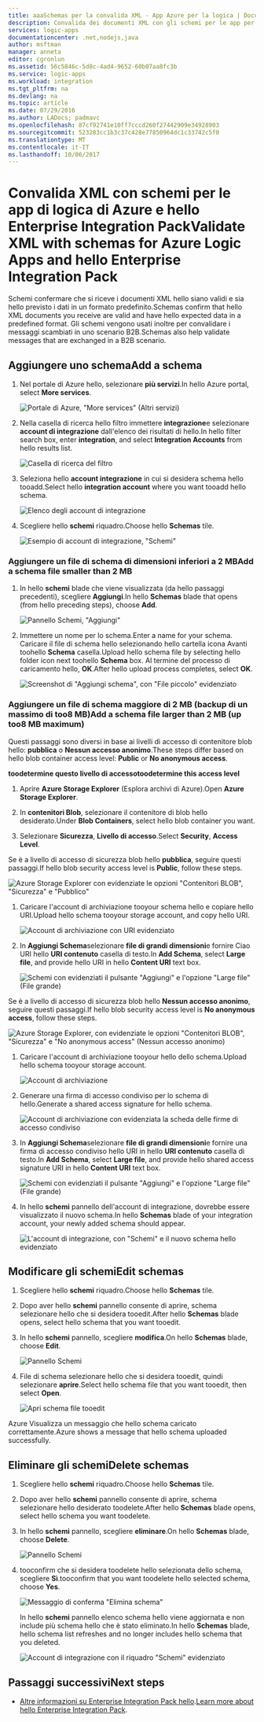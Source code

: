 ```yaml
---
title: aaaSchemas per la convalida XML - App Azure per la logica | Documenti Microsoft
description: Convalida dei documenti XML con gli schemi per le app per la logica di Azure ed Enterprise Integration Pack
services: logic-apps
documentationcenter: .net,nodejs,java
author: msftman
manager: anneta
editor: cgronlun
ms.assetid: 56c5846c-5d8c-4ad4-9652-60b07aa8fc3b
ms.service: logic-apps
ms.workload: integration
ms.tgt_pltfrm: na
ms.devlang: na
ms.topic: article
ms.date: 07/29/2016
ms.author: LADocs; padmavc
ms.openlocfilehash: 87cf92741e10ff7cccd260f27442909e34928903
ms.sourcegitcommit: 523283cc1b3c37c428e77850964dc1c33742c5f0
ms.translationtype: MT
ms.contentlocale: it-IT
ms.lasthandoff: 10/06/2017
---
```

# <a name="validate-xml-with-schemas-for-azure-logic-apps-and-hello-enterprise-integration-pack"></a><span data-ttu-id="4b427-103">Convalida XML con schemi per le app di logica di Azure e hello Enterprise Integration Pack</span><span class="sxs-lookup"><span data-stu-id="4b427-103">Validate XML with schemas for Azure Logic Apps and hello Enterprise Integration Pack</span></span>

<span data-ttu-id="4b427-104">Schemi confermare che si riceve i documenti XML hello siano validi e sia hello previsto i dati in un formato predefinito.</span><span class="sxs-lookup"><span data-stu-id="4b427-104">Schemas confirm that hello XML documents you receive are valid and have hello expected data in a predefined format.</span></span> <span data-ttu-id="4b427-105">Gli schemi vengono usati inoltre per convalidare i messaggi scambiati in uno scenario B2B.</span><span class="sxs-lookup"><span data-stu-id="4b427-105">Schemas also help validate messages that are exchanged in a B2B scenario.</span></span>

## <a name="add-a-schema"></a><span data-ttu-id="4b427-106">Aggiungere uno schema</span><span class="sxs-lookup"><span data-stu-id="4b427-106">Add a schema</span></span>

1. <span data-ttu-id="4b427-107">Nel portale di Azure hello, selezionare **più servizi**.</span><span class="sxs-lookup"><span data-stu-id="4b427-107">In hello Azure portal, select **More services**.</span></span>

    ![Portale di Azure, "More services" (Altri servizi)](media/logic-apps-enterprise-integration-schemas/overview-11.png)

2. <span data-ttu-id="4b427-109">Nella casella di ricerca hello filtro immettere **integrazione**e selezionare **account di integrazione** dall'elenco dei risultati di hello.</span><span class="sxs-lookup"><span data-stu-id="4b427-109">In hello filter search box, enter **integration**, and select **Integration Accounts** from hello results list.</span></span>

    ![Casella di ricerca del filtro](media/logic-apps-enterprise-integration-schemas/overview-21.png)

3. <span data-ttu-id="4b427-111">Seleziona hello **account integrazione** in cui si desidera schema hello tooadd.</span><span class="sxs-lookup"><span data-stu-id="4b427-111">Select hello **integration account** where you want tooadd hello schema.</span></span>

    ![Elenco degli account di integrazione](media/logic-apps-enterprise-integration-schemas/overview-31.png)

4. <span data-ttu-id="4b427-113">Scegliere hello **schemi** riquadro.</span><span class="sxs-lookup"><span data-stu-id="4b427-113">Choose hello **Schemas** tile.</span></span>

    ![Esempio di account di integrazione, "Schemi"](media/logic-apps-enterprise-integration-schemas/schema-11.png)

### <a name="add-a-schema-file-smaller-than-2-mb"></a><span data-ttu-id="4b427-115">Aggiungere un file di schema di dimensioni inferiori a 2 MB</span><span class="sxs-lookup"><span data-stu-id="4b427-115">Add a schema file smaller than 2 MB</span></span>

1. <span data-ttu-id="4b427-116">In hello **schemi** blade che viene visualizzata (da hello passaggi precedenti), scegliere **Aggiungi**.</span><span class="sxs-lookup"><span data-stu-id="4b427-116">In hello **Schemas** blade that opens (from hello preceding steps), choose **Add**.</span></span>

    ![Pannello Schemi, "Aggiungi"](media/logic-apps-enterprise-integration-schemas/schema-21.png)

2. <span data-ttu-id="4b427-118">Immettere un nome per lo schema.</span><span class="sxs-lookup"><span data-stu-id="4b427-118">Enter a name for your schema.</span></span> <span data-ttu-id="4b427-119">Caricare il file di schema hello selezionando hello cartella icona Avanti toohello **Schema** casella.</span><span class="sxs-lookup"><span data-stu-id="4b427-119">Upload hello schema file by selecting hello folder icon next toohello **Schema** box.</span></span> <span data-ttu-id="4b427-120">Al termine del processo di caricamento hello, **OK**.</span><span class="sxs-lookup"><span data-stu-id="4b427-120">After hello upload process completes, select **OK**.</span></span>

    ![Screenshot di "Aggiungi schema", con "File piccolo" evidenziato](media/logic-apps-enterprise-integration-schemas/schema-31.png)

### <a name="add-a-schema-file-larger-than-2-mb-up-too8-mb-maximum"></a><span data-ttu-id="4b427-122">Aggiungere un file di schema maggiore di 2 MB (backup di un massimo di too8 MB)</span><span class="sxs-lookup"><span data-stu-id="4b427-122">Add a schema file larger than 2 MB (up too8 MB maximum)</span></span>

<span data-ttu-id="4b427-123">Questi passaggi sono diversi in base ai livelli di accesso di contenitore blob hello: **pubblica** o **Nessun accesso anonimo**.</span><span class="sxs-lookup"><span data-stu-id="4b427-123">These steps differ based on hello blob container access level: **Public** or **No anonymous access**.</span></span>

<span data-ttu-id="4b427-124">**toodetermine questo livello di accesso**</span><span class="sxs-lookup"><span data-stu-id="4b427-124">**toodetermine this access level**</span></span>

1.  <span data-ttu-id="4b427-125">Aprire **Azure Storage Explorer** (Esplora archivi di Azure).</span><span class="sxs-lookup"><span data-stu-id="4b427-125">Open **Azure Storage Explorer**.</span></span> 

2.  <span data-ttu-id="4b427-126">In **contenitori Blob**, selezionare il contenitore di blob hello desiderato.</span><span class="sxs-lookup"><span data-stu-id="4b427-126">Under **Blob Containers**, select hello blob container you want.</span></span> 

3.  <span data-ttu-id="4b427-127">Selezionare **Sicurezza**, **Livello di accesso**.</span><span class="sxs-lookup"><span data-stu-id="4b427-127">Select **Security**, **Access Level**.</span></span>

<span data-ttu-id="4b427-128">Se è a livello di accesso di sicurezza blob hello **pubblica**, seguire questi passaggi.</span><span class="sxs-lookup"><span data-stu-id="4b427-128">If hello blob security access level is **Public**, follow these steps.</span></span>

![Azure Storage Explorer con evidenziate le opzioni "Contenitori BLOB", "Sicurezza" e "Pubblico"](media/logic-apps-enterprise-integration-schemas/blob-public.png)

1. <span data-ttu-id="4b427-130">Caricare l'account di archiviazione tooyour schema hello e copiare hello URI.</span><span class="sxs-lookup"><span data-stu-id="4b427-130">Upload hello schema tooyour storage account, and copy hello URI.</span></span>

    ![Account di archiviazione con URI evidenziato](media/logic-apps-enterprise-integration-schemas/schema-blob.png)

2. <span data-ttu-id="4b427-132">In **Aggiungi Schema**selezionare **file di grandi dimensioni**e fornire Ciao URI hello **URI contenuto** casella di testo.</span><span class="sxs-lookup"><span data-stu-id="4b427-132">In **Add Schema**, select **Large file**, and provide hello URI in hello **Content URI** text box.</span></span>

    ![Schemi con evidenziati il pulsante "Aggiungi" e l'opzione "Large file" (File grande)](media/logic-apps-enterprise-integration-schemas/schema-largefile.png)

<span data-ttu-id="4b427-134">Se è a livello di accesso di sicurezza blob hello **Nessun accesso anonimo**, seguire questi passaggi.</span><span class="sxs-lookup"><span data-stu-id="4b427-134">If hello blob security access level is **No anonymous access**, follow these steps.</span></span>

![Azure Storage Explorer, con evidenziate le opzioni "Contenitori BLOB", "Sicurezza" e "No anonymous access" (Nessun accesso anonimo)](media/logic-apps-enterprise-integration-schemas/blob-1.png)

1. <span data-ttu-id="4b427-136">Caricare l'account di archiviazione tooyour hello dello schema.</span><span class="sxs-lookup"><span data-stu-id="4b427-136">Upload hello schema tooyour storage account.</span></span>

    ![Account di archiviazione](media/logic-apps-enterprise-integration-schemas/blob-3.png)

2. <span data-ttu-id="4b427-138">Generare una firma di accesso condiviso per lo schema di hello.</span><span class="sxs-lookup"><span data-stu-id="4b427-138">Generate a shared access signature for hello schema.</span></span>

    ![Account di archiviazione con evidenziata la scheda delle firme di accesso condiviso](media/logic-apps-enterprise-integration-schemas/blob-2.png)

3. <span data-ttu-id="4b427-140">In **Aggiungi Schema**selezionare **file di grandi dimensioni**e fornire una firma di accesso condiviso hello URI in hello **URI contenuto** casella di testo.</span><span class="sxs-lookup"><span data-stu-id="4b427-140">In **Add Schema**, select **Large file**, and provide hello shared access signature URI in hello **Content URI** text box.</span></span>

    ![Schemi con evidenziati il pulsante "Aggiungi" e l'opzione "Large file" (File grande)](media/logic-apps-enterprise-integration-schemas/schema-largefile.png)

4. <span data-ttu-id="4b427-142">In hello **schemi** pannello dell'account di integrazione, dovrebbe essere visualizzato il nuovo schema.</span><span class="sxs-lookup"><span data-stu-id="4b427-142">In hello **Schemas** blade of your integration account, your newly added schema should appear.</span></span>

    ![L'account di integrazione, con "Schemi" e il nuovo schema hello evidenziato](media/logic-apps-enterprise-integration-schemas/schema-41.png)

## <a name="edit-schemas"></a><span data-ttu-id="4b427-144">Modificare gli schemi</span><span class="sxs-lookup"><span data-stu-id="4b427-144">Edit schemas</span></span>

1. <span data-ttu-id="4b427-145">Scegliere hello **schemi** riquadro.</span><span class="sxs-lookup"><span data-stu-id="4b427-145">Choose hello **Schemas** tile.</span></span>

2. <span data-ttu-id="4b427-146">Dopo aver hello **schemi** pannello consente di aprire, schema selezionare hello che si desidera tooedit.</span><span class="sxs-lookup"><span data-stu-id="4b427-146">After hello **Schemas** blade opens, select hello schema that you want tooedit.</span></span>

3. <span data-ttu-id="4b427-147">In hello **schemi** pannello, scegliere **modifica**.</span><span class="sxs-lookup"><span data-stu-id="4b427-147">On hello **Schemas** blade, choose **Edit**.</span></span>

    ![Pannello Schemi](media/logic-apps-enterprise-integration-schemas/edit-12.png)

4. <span data-ttu-id="4b427-149">File di schema selezionare hello che si desidera tooedit, quindi selezionare **aprire**.</span><span class="sxs-lookup"><span data-stu-id="4b427-149">Select hello schema file that you want tooedit, then select **Open**.</span></span>

    ![Apri schema file tooedit](media/logic-apps-enterprise-integration-schemas/edit-31.png)

<span data-ttu-id="4b427-151">Azure Visualizza un messaggio che hello schema caricato correttamente.</span><span class="sxs-lookup"><span data-stu-id="4b427-151">Azure shows a message that hello schema uploaded successfully.</span></span>

## <a name="delete-schemas"></a><span data-ttu-id="4b427-152">Eliminare gli schemi</span><span class="sxs-lookup"><span data-stu-id="4b427-152">Delete schemas</span></span>

1. <span data-ttu-id="4b427-153">Scegliere hello **schemi** riquadro.</span><span class="sxs-lookup"><span data-stu-id="4b427-153">Choose hello **Schemas** tile.</span></span>

2. <span data-ttu-id="4b427-154">Dopo aver hello **schemi** pannello consente di aprire, schema selezionare hello desiderato toodelete.</span><span class="sxs-lookup"><span data-stu-id="4b427-154">After hello **Schemas** blade opens, select hello schema you want toodelete.</span></span>

3. <span data-ttu-id="4b427-155">In hello **schemi** pannello, scegliere **eliminare**.</span><span class="sxs-lookup"><span data-stu-id="4b427-155">On hello **Schemas** blade, choose **Delete**.</span></span>

    ![Pannello Schemi](media/logic-apps-enterprise-integration-schemas/delete-12.png)

4. <span data-ttu-id="4b427-157">tooconfirm che si desidera toodelete hello selezionata dello schema, scegliere **Sì**.</span><span class="sxs-lookup"><span data-stu-id="4b427-157">tooconfirm that you want toodelete hello selected schema, choose **Yes**.</span></span>

    ![Messaggio di conferma "Elimina schema"](media/logic-apps-enterprise-integration-schemas/delete-21.png)

    <span data-ttu-id="4b427-159">In hello **schemi** pannello elenco schema hello viene aggiornata e non include più schema hello che è stato eliminato.</span><span class="sxs-lookup"><span data-stu-id="4b427-159">In hello **Schemas** blade, hello schema list refreshes  and no longer includes hello schema that you deleted.</span></span>

    ![Account di integrazione con il riquadro "Schemi" evidenziato](media/logic-apps-enterprise-integration-schemas/delete-31.png)

## <a name="next-steps"></a><span data-ttu-id="4b427-161">Passaggi successivi</span><span class="sxs-lookup"><span data-stu-id="4b427-161">Next steps</span></span>
* <span data-ttu-id="4b427-162">[Altre informazioni su Enterprise Integration Pack hello](logic-apps-enterprise-integration-overview.md "informazioni sul pacchetto di integrazione di enterprise hello").</span><span class="sxs-lookup"><span data-stu-id="4b427-162">[Learn more about hello Enterprise Integration Pack](logic-apps-enterprise-integration-overview.md "Learn about hello enterprise integration pack").</span></span>  

